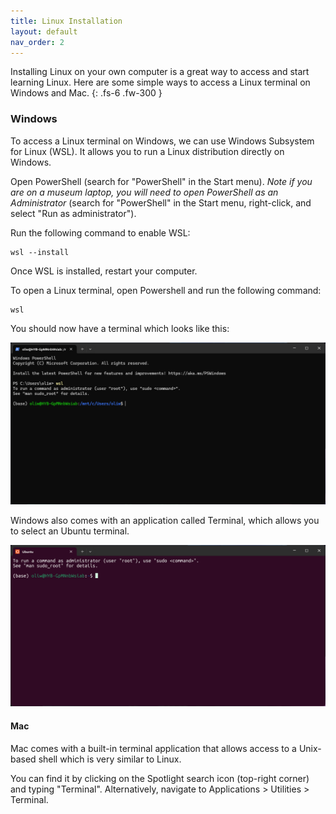 ```yaml
---
title: Linux Installation
layout: default
nav_order: 2
---
```


Installing Linux on your own computer is a great way to access and start learning Linux. Here are some simple ways to access a Linux terminal on Windows and Mac. 
{: .fs-6 .fw-300 }

### Windows

To access a Linux terminal on Windows, we can use Windows Subsystem for Linux (WSL). It allows you to run a Linux distribution directly on Windows.

Open PowerShell (search for "PowerShell" in the Start menu). _Note if you are on a museum laptop, you will need to open PowerShell as an Administrator_ (search for "PowerShell" in the Start menu, right-click, and select "Run as administrator").

Run the following command to enable WSL:

```
wsl --install
```

Once WSL is installed, restart your computer. 

To open a Linux terminal, open Powershell and run the following command:

```
wsl
```

You should now have a terminal which looks like this:

![Open wsl](../images/open_wsl.png)

Windows also comes with an application called Terminal, which allows you to select an Ubuntu terminal.

![Open ubuntu](../images/open_ubuntu.png)

#### Mac

Mac comes with a built-in terminal application that allows access to a Unix-based shell which is very similar to Linux. 

You can find it by clicking on the Spotlight search icon (top-right corner) and typing "Terminal". Alternatively, navigate to Applications > Utilities > Terminal.